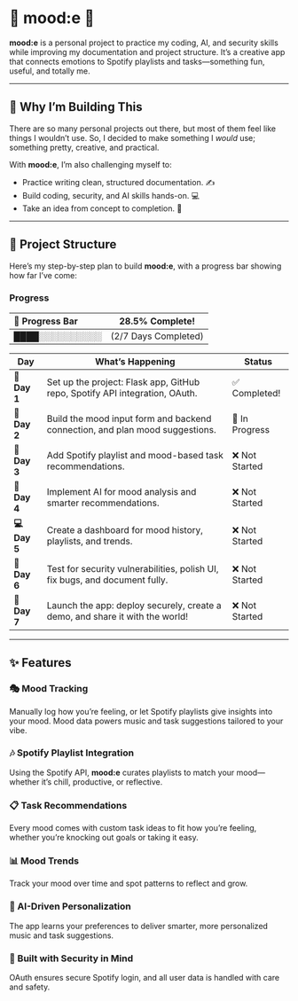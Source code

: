 # 🌸 mood:e 🌸  

**mood:e** is a personal project to practice my coding, AI, and security skills while improving my documentation and project structure. It’s a creative app that connects emotions to Spotify playlists and tasks—something fun, useful, and totally me.  

---

## 🌈 Why I’m Building This  

There are so many personal projects out there, but most of them feel like things I wouldn’t use. So, I decided to make something I *would* use; something pretty, creative, and practical.  

With **mood:e**, I’m also challenging myself to:  
- Practice writing clean, structured documentation. ✍️  
- Build coding, security, and AI skills hands-on. 💻  
- Take an idea from concept to completion. 🚀  

---

## 🎯 Project Structure  

Here’s my step-by-step plan to build **mood:e**, with a progress bar showing how far I’ve come:  

### Progress  
| 🔄 Progress Bar | **28.5% Complete!** |  
|:----------------|---------------------|  
| ████░░░░░░░░░░ | (2/7 Days Completed) |  

| **Day**      | **What’s Happening**                                                           | **Status**       |  
|--------------|--------------------------------------------------------------------------------|------------------|  
| **🌱 Day 1** | Set up the project: Flask app, GitHub repo, Spotify API integration, OAuth.    | ✅ Completed!    |  
| **🎨 Day 2** | Build the mood input form and backend connection, and plan mood suggestions.   | 🔄 In Progress   |  
| **🎵 Day 3** | Add Spotify playlist and mood-based task recommendations.                      | ❌ Not Started   |  
| **🤖 Day 4** | Implement AI for mood analysis and smarter recommendations.                    | ❌ Not Started   |  
| **💻 Day 5** | Create a dashboard for mood history, playlists, and trends.                    | ❌ Not Started   |  
| **🔐 Day 6** | Test for security vulnerabilities, polish UI, fix bugs, and document fully.    | ❌ Not Started   |  
| **🎉 Day 7** | Launch the app: deploy securely, create a demo, and share it with the world!   | ❌ Not Started   |  

---

## ✨ Features  

### 🎭 Mood Tracking  
Manually log how you’re feeling, or let Spotify playlists give insights into your mood. Mood data powers music and task suggestions tailored to your vibe.  

### 🎶 Spotify Playlist Integration  
Using the Spotify API, **mood:e** curates playlists to match your mood—whether it’s chill, productive, or reflective.  

### 📋 Task Recommendations  
Every mood comes with custom task ideas to fit how you’re feeling, whether you’re knocking out goals or taking it easy.  

### 📊 Mood Trends  
Track your mood over time and spot patterns to reflect and grow.  

### 🧠 AI-Driven Personalization  
The app learns your preferences to deliver smarter, more personalized music and task suggestions.  

### 🔐 Built with Security in Mind  
OAuth ensures secure Spotify login, and all user data is handled with care and safety.  

